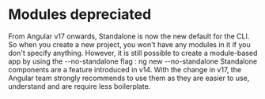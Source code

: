 # Modules depreciated
From Angular v17 onwards, Standalone is now the new default for the CLI.
So when you create a new project, you won't have any modules in it if you don't specify anything.
However, it is still possible to create a module-based app by using the --no-standalone flag : ng new --no-standalone
Standalone components are a feature introduced in v14. With the change in v17, the Angular team strongly recommends to use them as they are easier to use, understand and are require less boilerplate.
